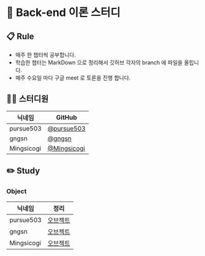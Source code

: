 # 👋 Back-end 이론 스터디

## 📋 Rule

- 매주 한 챕터씩 공부합니다.
- 학습한 챕터는 MarkDown 으로 정리해서 깃허브 각자의 branch 에 파일을 올립니다.
- 매주 수요일 마다 구글 meet 로 토론을 진행 합니다.

## 👨‍💻 스터디원

|닉네임|GitHub
| ---- | --- |
| pursue503 | [@pursue503](https://github.com/pursue503)
| gngsn | [@gngsn](https://github.com/gngsn)
| Mingsicogi | [@Mingsicogi](https://github.com/Mingsicogi)

## ✏️ Study

### Object

|닉네임| 정리
| ---- | --- |
| pursue503 | [오브젝트](https://github.com/2mz1/theory/tree/pursue503)
| gngsn | [오브젝트](https://github.com/2mz1/theory/tree/gngsn)
| Mingsicogi | [오브젝트](https://github.com/2mz1/theory/tree/main)
